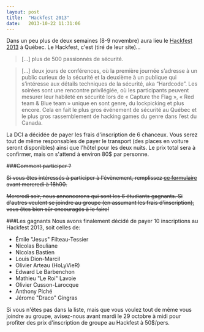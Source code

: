 ```yaml
---
layout: post
title:  "Hackfest 2013"
date:   2013-10-22 11:31:06
---
```


Dans un peu plus de deux semaines (8-9 novembre) aura lieu le [Hackfest 2013](http://www.hackfest.ca/en) à Québec. Le Hackfest, c'est (tiré de leur site)...

> [...] plus de 500 passionnés de sécurité.
 
> [...] deux jours de conférences, où la première journée s’adresse à un public curieux de la sécurité et la deuxième à un publique qui s’intéresse aux détails techniques de la sécurité, aka “Hardcode”. Les soirées sont une rencontre privilégiée, où les participants peuvent mesurer leur habileté en sécurité lors de « Capture the Flag », « Red team & Blue team » unique en sont genre, du lockpicking et plus encore. Cela en fait le plus gros événement de sécurité au Québec et le plus gros rassemblement de hacking games du genre dans l’est du Canada.

La DCI a décidée de payer les frais d'inscription de 6 chanceux. Vous serez tout de même responsables de payer le transport (des places en voiture seront disponibles) ainsi que l'hôtel pour les deux nuits. Le prix total sera à confirmer, mais on s'attend à environ 80$ par personne.

###~~Comment participer ?~~

~~Si vous êtes intéressés à participer à l'évènement, remplissez [ce formulaire](https://docs.google.com/forms/d/14SdAt1bhv7hWfHuIx8kAQZMpk-aatoHRyDPdZdTpby0/viewform) avant mercredi à 18h00.~~

~~Mercredi soir, nous annoncerons qui sont les 6 étudiants gagnants. Si d'autres veulent se joindre au groupe (en assumant les frais d'inscription), vous êtes bien sûr encouragés à le faire!~~

###Les gagnants
Nous avons finalement décidé de payer 10 inscriptions au Hackfest 2013, soit celles de:

* Émile "Jesus" Filteau-Tessier
* Nicolas Bouliane
* Nicolas Bastien
* Louis Dion-Marcil
* Olivier Arteau (HoLyVieR)
* Edward Le Barbenchon
* Mathieu "Le Roi" Lavoie
* Olivier Cusson-Larocque
* Anthony Piché
* Jérome "Draco" Gingras

Si vous n'êtes pas dans la liste, mais que vous voulez tout de même vous joindre au groupe, avisez-nous avant mardi le 29 octobre à midi pour profiter des prix d'inscription de groupe au Hackfest à 50$/pers. 
